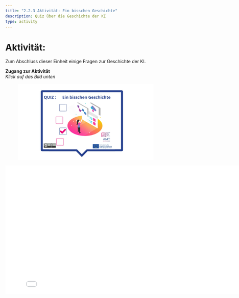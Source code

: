 ```yaml
---
title: "2.2.3 Aktivität: Ein bisschen Geschichte"
description: Quiz über die Geschichte der KI
type: activity
---
```


# Aktivität:  
 Zum Abschluss dieser Einheit einige Fragen zur Geschichte der KI.


**Zugang zur Aktivität**  
_Klick auf das Bild unten_

<figure>
  <img src="Images/VisuelQUIZAbitofHistory-DE.jpg" alt="Illustration to access the Quiz on AI History"/>  
</figure>

<center><iframe width="818" height="404" src="2-2-3-Activity-A-bit-of-history/2-2-3-activity-quiz-AI-history.html" frameborder="0" allowfullscreen></iframe></center>
